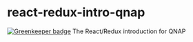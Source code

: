 # react-redux-intro-qnap

[![Greenkeeper badge](https://badges.greenkeeper.io/roth1002/react-native-intro-qnap.svg)](https://greenkeeper.io/)
The React/Redux introduction for QNAP
